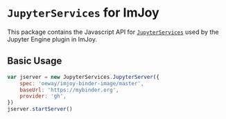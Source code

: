 # `JupyterServices` for ImJoy

This package contains the Javascript API for [`JupyterServices`](https://github.com/imjoy-team/JupyterServices) used by the Jupyter Engine plugin in ImJoy.

## Basic Usage

```javascript
var jserver = new JupyterServices.JupyterServer({
    spec: 'oeway/imjoy-binder-image/master',
    baseUrl: 'https://mybinder.org',
    provider: 'gh',
})
jserver.startServer()
```
